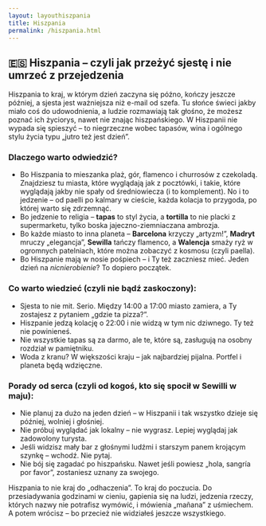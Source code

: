 ```yaml
---
layout: layouthiszpania
title: Hiszpania
permalink: /hiszpania.html
---
```


<section>
  <h2>🇪🇸 Hiszpania – czyli jak przeżyć sjestę i nie umrzeć z przejedzenia</h2>
  <p>
    Hiszpania to kraj, w którym dzień zaczyna się późno, kończy jeszcze później, a sjesta jest ważniejsza niż e-mail od szefa. Tu słońce świeci jakby miało coś do udowodnienia, a ludzie rozmawiają tak głośno, że możesz poznać ich życiorys, nawet nie znając hiszpańskiego. W Hiszpanii nie wypada się spieszyć – to niegrzeczne wobec tapasów, wina i ogólnego stylu życia typu „jutro też jest dzień”. 
  </p>

  <h3>Dlaczego warto odwiedzić?</h3>
  <ul>
    <li>
    Bo Hiszpania to mieszanka plaż, gór, flamenco i churrosów z czekoladą. Znajdziesz tu miasta, które wyglądają jak z pocztówki, i takie, które wyglądają jakby nie spały od średniowiecza (i to komplement). No i to jedzenie – od paelli po kalmary w cieście, każda kolacja to przygoda, po której warto się zdrzemnąć. 
  </li>
    <li>
      Bo jedzenie to religia – <strong>tapas</strong> to styl życia, a <strong>tortilla</strong> to nie placki z supermarketu, tylko boska jajeczno-ziemniaczana ambrozja.
    </li>
    <li>
      Bo każde miasto to inna planeta – <strong>Barcelona</strong> krzyczy „artyzm!”, <strong>Madryt</strong> mruczy „elegancja”, <strong>Sewilla</strong> tańczy flamenco, a <strong>Walencja</strong> smaży ryż w ogromnych patelniach, które można zobaczyć z kosmosu (czyli paella).
    </li>
    <li>
      Bo Hiszpanie mają w nosie pośpiech – i Ty też zaczniesz mieć. Jeden dzień na <em>nicnierobienie</em>? To dopiero początek.
    </li>
  </ul>

  <h3>Co warto wiedzieć (czyli nie bądź zaskoczony):</h3>
  <ul>
    <li>Sjesta to nie mit. Serio. Między 14:00 a 17:00 miasto zamiera, a Ty zostajesz z pytaniem „gdzie ta pizza?”.</li>
    <li>Hiszpanie jedzą kolację o 22:00 i nie widzą w tym nic dziwnego. Ty też nie powinieneś.</li>
    <li>Nie wszystkie tapas są za darmo, ale te, które są, zasługują na osobny rozdział w pamiętniku.</li>
    <li>Woda z kranu? W większości kraju – jak najbardziej pijalna. Portfel i planeta będą wdzięczne.</li>
  </ul>

  <h3>Porady od serca (czyli od kogoś, kto się spocił w Sewilli w maju):</h3>
  <ul>
    <li>Nie planuj za dużo na jeden dzień – w Hiszpanii i tak wszystko dzieje się później, wolniej i głośniej.</li>
    <li>Nie próbuj wyglądać jak lokalny – nie wygrasz. Lepiej wyglądaj jak zadowolony turysta.</li>
    <li>Jeśli widzisz mały bar z głośnymi ludźmi i starszym panem krojącym szynkę – wchodź. Nie pytaj.</li>
    <li>Nie bój się zagadać po hiszpańsku. Nawet jeśli powiesz „hola, sangría por favor”, zostaniesz uznany za swojego.</li>
  </ul>

  <p>
    Hiszpania to nie kraj do „odhaczenia”. To kraj do poczucia. Do przesiadywania godzinami w cieniu, gapienia się na ludzi, jedzenia rzeczy, których nazwy nie potrafisz wymówić, i mówienia „mañana” z uśmiechem. A potem wrócisz – bo przecież nie widziałeś jeszcze wszystkiego. 
  </p>
</section>
